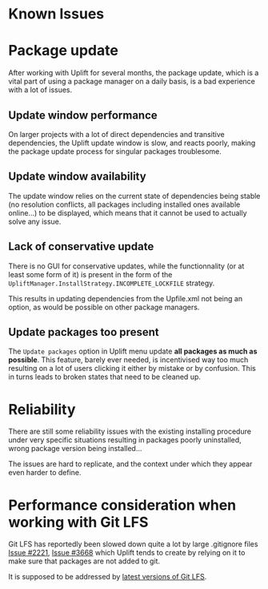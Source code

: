 Known Issues
============

# Package update

After working with Uplift for several months, the package update, which is a vital part of using a package manager on a daily basis, is a bad experience with a lot of issues.

## Update window performance

On larger projects with a lot of direct dependencies and transitive dependencies, the Uplift update window is slow, and reacts poorly, making the package update process for singular packages troublesome.

## Update window availability

The update window relies on the current state of dependencies being stable (no resolution conflicts, all packages including installed ones available online...) to be displayed, which means that it cannot be used to actually solve any issue.

## Lack of conservative update

There is no GUI for conservative updates, while the functionnality (or at least some form of it) is present in the form of the `UpliftManager.InstallStrategy.INCOMPLETE_LOCKFILE` strategy.

This results in updating dependencies from the Upfile.xml not being an option, as would be possible on other package managers.

## Update packages too present

The `Update packages` option in Uplift menu update __all packages as much as possible__. This feature, barely ever needed, is incentivised way too much resulting on a lot of users clicking it either by mistake or by confusion. This in turns leads to broken states that need to be cleaned up.

# Reliability

There are still some reliability issues with the existing installing procedure under very specific situations resulting in packages poorly uninstalled, wrong package version being installed...

The issues are hard to replicate, and the context under which they appear even harder to define.

# Performance consideration when working with Git LFS

Git LFS has reportedly been slowed down quite a lot by large .gitignore files [Issue #2221](https://github.com/git-lfs/git-lfs/issues/2221), [Issue #3668](https://github.com/git-lfs/git-lfs/issues/3668) which Uplift tends to create by relying on it to make sure that packages are not added to git.

It is supposed to be addressed by [latest versions of Git LFS](https://github.com/git-lfs/git-lfs/pull/2233).